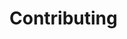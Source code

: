 # Contributing

<!--emdaer-p
  - '@emdaer/plugin-import'
  - path: .emdaer/CONTRIBUTING/code-of-conduct.md
-->

<!--emdaer-p
  - '@emdaer/plugin-import'
  - path: .emdaer/CONTRIBUTING/getting-setup.md
-->

<!--emdaer-p
  - '@emdaer/plugin-import'
  - path: .emdaer/CONTRIBUTING/testing-and-linting.md
-->

<!--emdaer-p
  - '@emdaer/plugin-import'
  - path: .emdaer/CONTRIBUTING/plugins-and-transforms.md
-->

<!--emdaer-p
  - '@emdaer/plugin-import'
  - path: .emdaer/CONTRIBUTING/commits.md
-->

<!--emdaer-p
  - '@emdaer/plugin-import'
  - path: .emdaer/CONTRIBUTING/authors.md
-->

<!--emdaer-t
  - '@emdaer/transform-prettier'
  - options:
      config: ./prettier.config.js
-->
